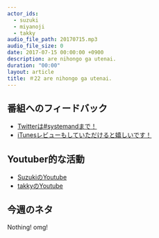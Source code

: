 ```yaml
---
actor_ids:
  - suzuki
  - miyanoji
  - takky
audio_file_path: 20170715.mp3
audio_file_size: 0
date: 2017-07-15 00:00:00 +0900
description: are nihongo ga utenai.
duration: "00:00"
layout: article
title: ＃22 are nihongo ga utenai.
---
```

## 番組へのフィードバック
* [Twitterは#systemandまで！](https://twitter.com/search?q=%23systemand)
* [iTunesレビューもしていただけると嬉しいです！](https://itunes.apple.com/jp/podcast/systemand-online/id1205168408?mt=2)

## Youtuber的な活動
* [SuzukiのYoutube](https://www.youtube.com/channel/UCqTozqKO5AWD8OccCnW3Rvw)
* [takkyのYoutube](https://www.youtube.com/channel/UCtoXGiMeDggQPdGoanDE2sA)


## 今週のネタ
Nothing! omg!
